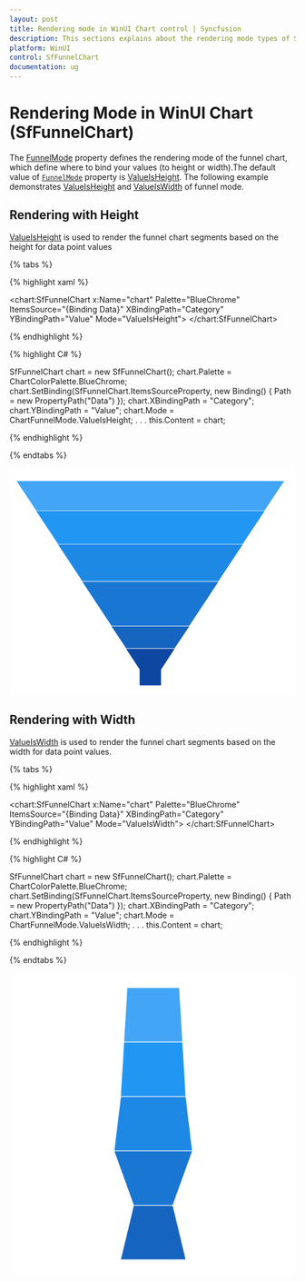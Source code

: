 ```yaml
---
layout: post
title: Rendering mode in WinUI Chart control | Syncfusion
description: This sections explains about the rendering mode types of Syncfusion WinUI Chart(SfFunnelChart) control
platform: WinUI
control: SfFunnelChart
documentation: ug
---
```


# Rendering Mode in WinUI Chart (SfFunnelChart)

The [FunnelMode]() property defines the rendering mode of the funnel chart, which define where to bind your values (to height or width).The default value of [`FunnelMode`]() property is [ValueIsHeight]().  The following example demonstrates [ValueIsHeight]() and [ValueIsWidth]() of funnel mode.

## Rendering with Height

[ValueIsHeight]() is used to render the funnel chart segments based on the height for data point values

{% tabs %} 

{% highlight xaml %}

<chart:SfFunnelChart x:Name="chart"
                Palette="BlueChrome"
                ItemsSource="{Binding Data}" 
                XBindingPath="Category" 
                YBindingPath="Value" 
                Mode="ValueIsHeight">
</chart:SfFunnelChart>
 
{% endhighlight %}

{% highlight C# %}

SfFunnelChart chart = new SfFunnelChart();
chart.Palette = ChartColorPalette.BlueChrome;
chart.SetBinding(SfFunnelChart.ItemsSourceProperty, new Binding() { Path = new PropertyPath("Data") });
chart.XBindingPath = "Category";
chart.YBindingPath = "Value";
chart.Mode = ChartFunnelMode.ValueIsHeight;
. . . 
this.Content = chart;

{% endhighlight %}

{% endtabs %}

![Rendering mode with height in WinUI Chart](Rendering-mode_images/winui-chart_value-is-Height.png)

## Rendering with Width

[ValueIsWidth]() is used to render the funnel chart segments based on the width for data point values.

{% tabs %} 

{% highlight xaml %}

<chart:SfFunnelChart x:Name="chart"
                Palette="BlueChrome"
                ItemsSource="{Binding Data}" 
                XBindingPath="Category" 
                YBindingPath="Value" 
                Mode="ValueIsWidth">
</chart:SfFunnelChart>
 
{% endhighlight %}

{% highlight C# %}

SfFunnelChart chart = new SfFunnelChart();
chart.Palette = ChartColorPalette.BlueChrome;
chart.SetBinding(SfFunnelChart.ItemsSourceProperty, new Binding() { Path = new PropertyPath("Data") });
chart.XBindingPath = "Category";
chart.YBindingPath = "Value";
chart.Mode = ChartFunnelMode.ValueIsWidth;
. . . 
this.Content = chart;

{% endhighlight %}

{% endtabs %}

![Rendering mode with width in WinUI Chart](Rendering-mode_images/winui-chart_value-is-width.png)
